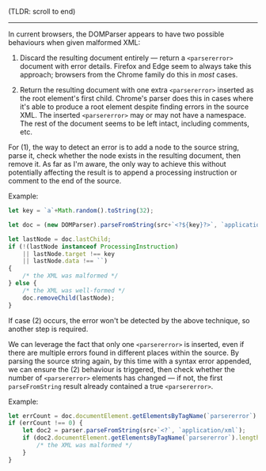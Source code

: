 (TLDR: scroll to end)

---

In current browsers, the DOMParser appears to have two possible behaviours when given malformed XML:

1. Discard the resulting document entirely — return a `<parsererror>` document with error details. Firefox and Edge seem to always take this approach; browsers from the Chrome family do this in *most* cases.

2. Return the resulting document with one extra `<parsererror>` inserted as the root element's first child. Chrome's parser does this in cases where it's able to produce a root element despite finding errors in the source XML. The inserted `<parsererror>` may or may not have a namespace. The rest of the document seems to be left intact, including comments, etc.

For (1), the way to detect an error is to add a node to the source string, parse it, check whether the node exists in the resulting document, then remove it. As far as I'm aware, the only way to achieve this without potentially affecting the result is to append a processing instruction or comment to the end of the source.

Example:

```javascript
let key = `a`+Math.random().toString(32);

let doc = (new DOMParser).parseFromString(src+`<?${key}?>`, `application/xml`);

let lastNode = doc.lastChild;
if (!(lastNode instanceof ProcessingInstruction)
	|| lastNode.target !== key
	|| lastNode.data !== ``)
{
	/* the XML was malformed */
} else {
	/* the XML was well-formed */
	doc.removeChild(lastNode);
}
```

If case (2) occurs, the error won't be detected by the above technique, so another step is required.

We can leverage the fact that only one `<parsererror>` is inserted, even if there are multiple errors found in different places within the source. By parsing the source string again, by this time with a syntax error appended, we can ensure the (2) behaviour is triggered, then check whether the number of `<parsererror>` elements has changed — if not, the first `parseFromString` result already contained a true `<parsererror>`.

Example:

```javascript
let errCount = doc.documentElement.getElementsByTagName(`parsererror`).length;
if (errCount !== 0) {
	let doc2 = parser.parseFromString(src+`<?`, `application/xml`);
	if (doc2.documentElement.getElementsByTagName(`parsererror`).length === errCount) {
		/* the XML was malformed */
	}
}
```
